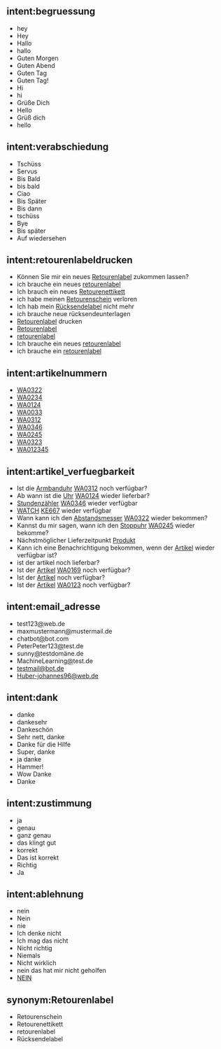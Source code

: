 ## intent:begruessung
- hey
- Hey
- Hallo
- hallo
- Guten Morgen
- Guten Abend
- Guten Tag
- Guten Tag!
- Hi
- hi
- Grüße Dich
- Hello
- Grüß dich
- hello

## intent:verabschiedung
- Tschüss
- Servus
- Bis Bald
- bis bald
- Ciao
- Bis Später
- Bis dann
- tschüss
- Bye
- Bis später
- Auf wiedersehen

## intent:retourenlabeldrucken
- Können Sie mir ein neues [Retourenlabel](label) zukommen lassen?
- ich brauche ein neues [retourenlabel](label:Retourenlabel)
- Ich brauch ein neues [Retourenettikett](label:Retourenlabel)
- ich habe meinen [Retourenschein](label:Retourenlabel) verloren
- Ich hab mein [Rücksendelabel](label:Retourenlabel) nicht mehr
- ich brauche neue rücksendeunterlagen
- [Retourenlabel](label) drucken
- [Retourenlabel](label)
- [retourenlabel](label:Retourenlabel)
- Ich brauche ein neues [retourenlabel](label:Retourenlabel)
- ich brauche ein [retourenlabel](label:Retourenlabel)

## intent:artikelnummern
- [WA0322](artikel)
- [WA0234](artikel)
- [WA0124](artikel)
- [WA0033](artikel)
- [WA0312](artikel)
- [WA0346](artikel)
- [WA0245](artikel)
- [WA0323](artikel)
- [WA012345](artikel)

## intent:artikel_verfuegbarkeit
- Ist die [Armbanduhr](artikelbezeichnung) [WA0312](artikel) noch verfügbar?
- Ab wann ist die [Uhr](artikelbezeichnung) [WA0124](artikel) wieder lieferbar?
- [Stundenzähler](artikelbezeichnung) [WA0346](artikel) wieder verfügbar
- [WATCH](artikelbezeichnung) [KE667](artikel) wieder verfügbar
- Wann kann ich den [Abstandsmesser](artikelbezeichnung) [WA0322](artikel) wieder bekommen?
- Kannst du mir sagen, wann ich den [Stoppuhr](artikelbezeichnung) [WA0245](artikel) wieder bekomme?
- Nächstmöglicher Lieferzeitpunkt [Produkt](artikelbezeichnung)
- Kann ich eine Benachrichtigung bekommen, wenn der [Artikel](artikelbezeichnung) wieder verfügbar ist?
- ist der artikel noch lieferbar?
- Ist der [Artikel](artikelbezeichnung) [WA0169](artikel) noch verfügbar?
- Ist der [Artikel](artikelbezeichnung) noch verfügbar?
- Ist der [Artikel](artikelbezeichnung) [WA0123](artikel) noch verfügbar?

## intent:email_adresse
- test123[@](mail)web.de
- maxmustermann[@](mail)mustermail.de
- chatbot[@](mail)bot.com
- PeterPeter123[@](mail)test.de
- sunny[@](mail)testdomäne.de
- MachineLearning[@](mail)test.de
- testmail@bot.de
- Huber-johannes96@web.de

## intent:dank
- danke
- dankesehr
- Dankeschön
- Sehr nett, danke
- Danke für die Hilfe
- Super, danke
- ja danke
- Hammer!
- Wow Danke
- Danke

## intent:zustimmung
- ja
- genau
- ganz genau
- das klingt gut
- korrekt
- Das ist korrekt
- Richtig
- Ja

## intent:ablehnung
- nein
- Nein
- nie
- Ich denke nicht
- Ich mag das nicht
- Nicht richtig
- Niemals
- Nicht wirklich
- nein das hat mir nicht geholfen
- [NEIN](artikel)

## synonym:Retourenlabel
- Retourenschein
- Retourenettikett
- retourenlabel
- Rücksendelabel
